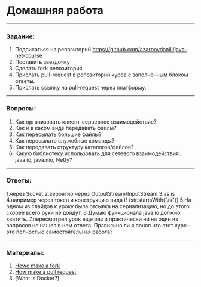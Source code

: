 # Домашняя работа

---

### Задание:

1. Подписаться на репозиторий https://github.com/azarnovdaniil/java-net-course
2. Поставить звездочку 
3. Сделать fork репозитория
4. Прислать pull-request в репозиторий курса с заполненным блоком ответы.
5. Прислать ссылку на pull-request через платформу.

---

### Вопросы:

1. Как организовать клиент-серверное взаимодействие?
2. Как и в каком виде передавать файлы?
3. Как пересылать большие файлы?
4. Как пересылать служебные команды?
5. Как передавать структуру каталогов/файлов?
6. Какую библиотеку использовать для сетевого взаимодействия: java.io, java.nio, Netty?

---

### Ответы:

1.через Socket
2.вероятно через OutputStream/InputStream
3.as is
4.например через токен и конструкцию вида if (str.startsWith("/s"))
5.На одном из слайдов к уроку была отсылка на сериализацию, но до этого скорее всего руки не дойдут.
6.Думаю функционала java.io должно хватить.
7.пересмотрел урок еще раз и практически ни на один из вопросов не нашел в нем ответа. Правильно ли я понял что этот курс - это полностью самостоятельная работа?

---

### Материалы:

1. [Howe make a fork](https://docs.github.com/en/github/getting-started-with-github/fork-a-repo)
2. [How make a pull request](https://docs.github.com/en/github/collaborating-with-issues-and-pull-requests/creating-a-pull-request)
3. [What is Docker?]
